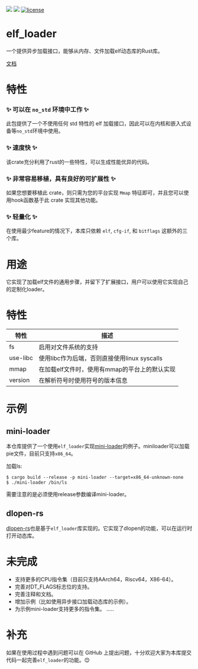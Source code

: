 [![](https://img.shields.io/crates/v/elf_loader.svg)](https://crates.io/crates/elf_loader)
[![](https://img.shields.io/crates/d/elf_loader.svg)](https://crates.io/crates/elf_loader)
[![license](https://img.shields.io/crates/l/elf_loader.svg)](https://crates.io/crates/elf_loader)
# elf_loader
一个提供异步加载接口，能够从内存、文件加载elf动态库的Rust库。  

[文档](https://docs.rs/elf_loader/)

# 特性
### ✨ 可以在 `no_std` 环境中工作 ✨
此包提供了一个不使用任何 std 特性的 elf 加载接口，因此可以在内核和嵌入式设备等`no_std`环境中使用。

### ✨ 速度快 ✨
该crate充分利用了rust的一些特性，可以生成性能优异的代码。

### ✨ 非常容易移植，具有良好的可扩展性 ✨
如果您想要移植此 crate，则只需为您的平台实现 `Mmap` 特征即可，并且您可以使用hook函数基于此 crate 实现其他功能。

### ✨ 轻量化 ✨
在使用最少feature的情况下，本库只依赖 `elf`, `cfg-if`, 和 `bitflags` 这额外的三个库。

# 用途
它实现了加载elf文件的通用步骤，并留下了扩展接口，用户可以使用它实现自己的定制化loader。

# 特性

| 特性      |  描述  |
| --------- | ----------------- |
| fs        |  启用对文件系统的支持        						|
| use-libc  |  使用libc作为后端，否则直接使用linux syscalls		|
| mmap      |  在加载elf文件时，使用有mmap的平台上的默认实现  	| 
| version   |  在解析符号时使用符号的版本信息     |

# 示例
## mini-loader
本仓库提供了一个使用`elf_loader`实现[mini-loader](https://github.com/weizhiao/elf_loader/tree/main/mini-loader)的例子。miniloader可以加载pie文件，目前只支持`x86_64`。  

加载ls:
```shell 
$ cargo build --release -p mini-loader --target=x86_64-unknown-none
$ ./mini-loader /bin/ls
```
需要注意的是必须使用release参数编译mini-loader。

## dlopen-rs
[dlopen-rs](https://crates.io/crates/dlopen-rs)也是基于`elf_loader`库实现的。它实现了dlopen的功能，可以在运行时打开动态库。

# 未完成
* 支持更多的CPU指令集（目前只支持AArch64，Riscv64，X86-64）。
* 完善对DT_FLAGS标志位的支持。
* 完善注释和文档。  
* 增加示例（比如使用异步接口加载动态库的示例）。
* 为示例mini-loader支持更多的指令集。
.....

# 补充
如果在使用过程中遇到问题可以在 GitHub 上提出问题，十分欢迎大家为本库提交代码一起完善`elf_loader`的功能。😊